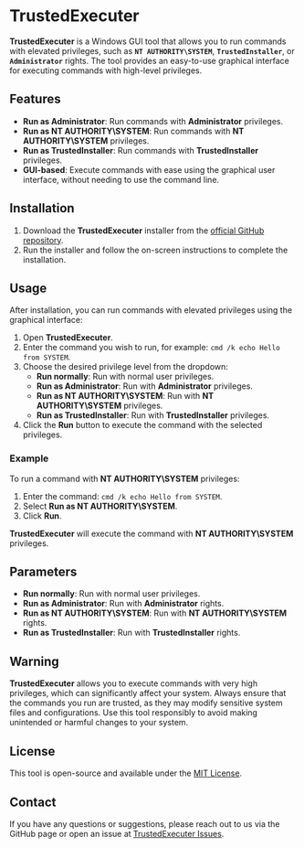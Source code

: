# TrustedExecuter

**TrustedExecuter** is a Windows GUI tool that allows you to run commands with elevated privileges, such as **`NT AUTHORITY\SYSTEM`**, **`TrustedInstaller`**, or **`Administrator`** rights. The tool provides an easy-to-use graphical interface for executing commands with high-level privileges.

## Features

- **Run as Administrator**: Run commands with **Administrator** privileges.
- **Run as NT AUTHORITY\SYSTEM**: Run commands with **NT AUTHORITY\SYSTEM** privileges.
- **Run as TrustedInstaller**: Run commands with **TrustedInstaller** privileges.
- **GUI-based**: Execute commands with ease using the graphical user interface, without needing to use the command line.

## Installation

1. Download the **TrustedExecuter** installer from the [official GitHub repository](https://github.com/foldesandras/trustedexecuter).
2. Run the installer and follow the on-screen instructions to complete the installation.

## Usage

After installation, you can run commands with elevated privileges using the graphical interface:

1. Open **TrustedExecuter**.
2. Enter the command you wish to run, for example: `cmd /k echo Hello from SYSTEM`.
3. Choose the desired privilege level from the dropdown:
   - **Run normally**: Run with normal user privileges.
   - **Run as Administrator**: Run with **Administrator** privileges.
   - **Run as NT AUTHORITY\SYSTEM**: Run with **NT AUTHORITY\SYSTEM** privileges.
   - **Run as TrustedInstaller**: Run with **TrustedInstaller** privileges.
4. Click the **Run** button to execute the command with the selected privileges.

### Example

To run a command with **NT AUTHORITY\SYSTEM** privileges:

1. Enter the command: `cmd /k echo Hello from SYSTEM`.
2. Select **Run as NT AUTHORITY\SYSTEM**.
3. Click **Run**.

**TrustedExecuter** will execute the command with **NT AUTHORITY\SYSTEM** privileges.

## Parameters

- **Run normally**: Run with normal user privileges.
- **Run as Administrator**: Run with **Administrator** rights.
- **Run as NT AUTHORITY\SYSTEM**: Run with **NT AUTHORITY\SYSTEM** rights.
- **Run as TrustedInstaller**: Run with **TrustedInstaller** rights.

## Warning

**TrustedExecuter** allows you to execute commands with very high privileges, which can significantly affect your system.
Always ensure that the commands you run are trusted, as they may modify sensitive system files and configurations.
Use this tool responsibly to avoid making unintended or harmful changes to your system.

## License

This tool is open-source and available under the [MIT License](LICENSE).

## Contact

If you have any questions or suggestions, please reach out to us via the GitHub page or open an issue at [TrustedExecuter Issues](https://github.com/foldesandras/trustedexecuter/issues).
